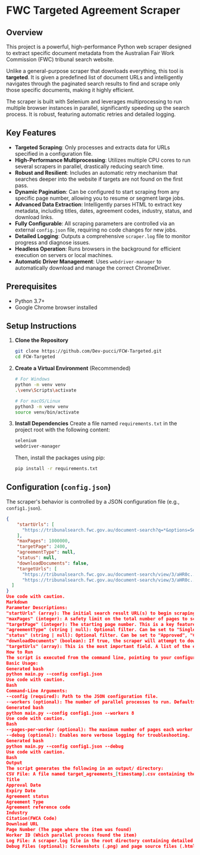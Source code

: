 # FWC Targeted Agreement Scraper

## Overview

This project is a powerful, high-performance Python web scraper designed to extract specific document metadata from the Australian Fair Work Commission (FWC) tribunal search website.

Unlike a general-purpose scraper that downloads everything, this tool is **targeted**. It is given a predefined list of document URLs and intelligently navigates through the paginated search results to find and scrape only those specific documents, making it highly efficient.

The scraper is built with Selenium and leverages multiprocessing to run multiple browser instances in parallel, significantly speeding up the search process. It is robust, featuring automatic retries and detailed logging.

## Key Features

-   **Targeted Scraping**: Only processes and extracts data for URLs specified in a configuration file.
-   **High-Performance Multiprocessing**: Utilizes multiple CPU cores to run several scrapers in parallel, drastically reducing search time.
-   **Robust and Resilient**: Includes an automatic retry mechanism that searches deeper into the website if targets are not found on the first pass.
-   **Dynamic Pagination**: Can be configured to start scraping from any specific page number, allowing you to resume or segment large jobs.
-   **Advanced Data Extraction**: Intelligently parses HTML to extract key metadata, including titles, dates, agreement codes, industry, status, and download links.
-   **Fully Configurable**: All scraping parameters are controlled via an external `config.json` file, requiring no code changes for new jobs.
-   **Detailed Logging**: Outputs a comprehensive `scraper.log` file to monitor progress and diagnose issues.
-   **Headless Operation**: Runs browsers in the background for efficient execution on servers or local machines.
-   **Automatic Driver Management**: Uses `webdriver-manager` to automatically download and manage the correct ChromeDriver.

## Prerequisites

-   Python 3.7+
-   Google Chrome browser installed

## Setup Instructions

1.  **Clone the Repository**
    ```bash
    git clone https://github.com/Dev-pucci/FCW-Targeted.git
    cd FCW-Targeted
    ```

2.  **Create a Virtual Environment** (Recommended)
    ```bash
    # For Windows
    python -m venv venv
    .\venv\Scripts\activate

    # For macOS/Linux
    python3 -m venv venv
    source venv/bin/activate
    ```

3.  **Install Dependencies**
    Create a file named `requirements.txt` in the project root with the following content:
    ```txt
    selenium
    webdriver-manager
    ```
    Then, install the packages using pip:
    ```bash
    pip install -r requirements.txt
    ```

## Configuration (`config.json`)

The scraper's behavior is controlled by a JSON configuration file (e.g., `config1.json`).

```json
{
    "startUrls": [
      "https://tribunalsearch.fwc.gov.au/document-search?q=*&options=SearchType_3%2CSortOrder_agreement-date-desc&page=2400"
    ],
    "maxPages": 1000000,
    "targetPage": 2400,
    "agreementType": null,
    "status": null,
    "downloadDocuments": false,
    "targetUrls": [
      "https://tribunalsearch.fwc.gov.au/document-search/view/3/aHR0c...",
      "https://tribunalsearch.fwc.gov.au/document-search/view/3/aHR0c..."
  ]
}
Use code with caution.
Markdown
Parameter Descriptions:
"startUrls" (array): The initial search result URL(s) to begin scraping from.
"maxPages" (integer): A safety limit on the total number of pages to scrape to prevent infinite loops.
"targetPage" (integer): The starting page number. This is a key feature for resuming scrapes or starting deep within the search results. For a fresh run, this should be 1.
"agreementType" (string | null): Optional filter. Can be set to "Single-enterprise Agreement", "Multi-enterprise Agreement", or "Greenfields Agreement" to narrow the search.
"status" (string | null): Optional filter. Can be set to "Approved", "Current", "Terminated", etc.
"downloadDocuments" (boolean): If true, the scraper will attempt to download the associated PDF for each found target. Defaults to false.
"targetUrls" (array): This is the most important field. A list of the exact document view URLs that the scraper needs to find and extract metadata for.
How to Run
The script is executed from the command line, pointing to your configuration file.
Basic Usage:
Generated bash
python main.py --config config1.json
Use code with caution.
Bash
Command-Line Arguments:
--config (required): Path to the JSON configuration file.
--workers (optional): The number of parallel processes to run. Defaults to 4.
Generated bash
python main.py --config config1.json --workers 8
Use code with caution.
Bash
--pages-per-worker (optional): The maximum number of pages each worker will process in its initial run. Defaults to 5.
--debug (optional): Enables more verbose logging for troubleshooting.
Generated bash
python main.py --config config1.json --debug
Use code with caution.
Bash
Output
The script generates the following in an output/ directory:
CSV File: A file named target_agreements_[timestamp].csv containing the scraped metadata with the following columns:
Title
Approval Date
Expiry Date
Agreement status
Agreement Type
Agreement reference code
Industry
Citation(FWCA Code)
Download URL
Page Number (The page where the item was found)
Worker ID (Which parallel process found the item)
Log File: A scraper.log file in the root directory containing detailed information about the scraping process, including pages visited, targets found, and any errors encountered.
Debug Files (optional): Screenshots (.png) and page source files (.html) are saved to the output/ directory for debugging purposes, especially if an error occurs.
